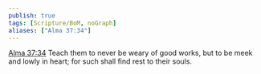 ```yaml
---
publish: true
tags: [Scripture/BoM, noGraph]
aliases: ["Alma 37:34"]
---
```

[Alma 37:34](https://churchofjesuschrist.org/study/scriptures/bofm/alma/37?lang=eng&id=p34#p34) Teach them to never be weary of good works, but to be meek and lowly in heart; for such shall find rest to their souls.
